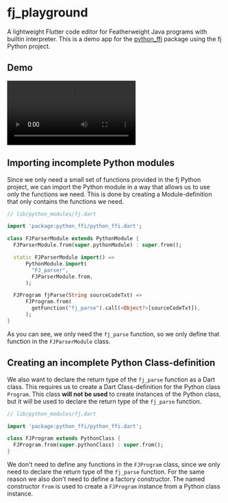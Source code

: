 # fj_playground

A lightweight Flutter code editor for Featherweight Java programs with builtin interpreter.
This is a demo app for the [python_ffi](https://pub.dev/packages/python_ffi) package using the fj
Python project.

## Demo

![showcase](./resources/showcase.mp4)

## Importing incomplete Python modules

Since we only need a small set of functions provided in the fj Python project, we can import the
Python module in a way that allows us to use only the functions we need. This is done by creating a
Module-definition that only contains the functions we need.

```dart
// lib/python_modules/fj.dart

import 'package:python_ffi/python_ffi.dart';

class FJParserModule extends PythonModule {
  FJParserModule.from(super.pythonModule) : super.from();

  static FJParserModule import() =>
      PythonModule.import(
        "FJ_parser",
        FJParserModule.from,
      );

  FJProgram fjParse(String sourceCodeTxt) =>
      FJProgram.from(
        getFunction("fj_parse").call(<Object?>[sourceCodeTxt]),
      );
}
```

As you can see, we only need the `fj_parse` function, so we only define that function in the
`FJParserModule` class.

## Creating an incomplete Python Class-definition

We also want to declare the return type of the `fj_parse` function as a Dart class. This requires us
to create a Dart Class-definition for the Python class `Program`. This class **will not be used** to
create instances of the Python class, but it will be used to declare the return type of the
`fj_parse` function.

```dart
// lib/python_modules/fj.dart

import 'package:python_ffi/python_ffi.dart';

class FJProgram extends PythonClass {
  FJProgram.from(super.pythonClass) : super.from();
}
```

We don't need to define any functions in the `FJProgram` class, since we only need to declare the
return type of the `fj_parse` function. For the same reason we also don't need to define a factory
constructor. The named constructor `from` is used to create a `FJProgram` instance from a Python
class instance.
